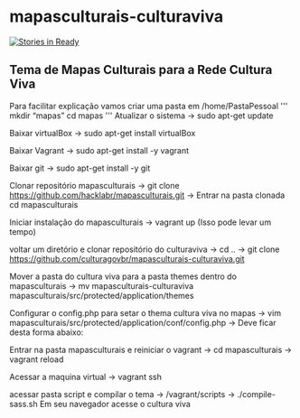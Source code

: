 # mapasculturais-culturaviva

[![Stories in Ready](https://badge.waffle.io/culturagovbr/mapasculturais-culturaviva.svg?label=ready&title=Ready)](http://waffle.io/culturagovbr/mapasculturais-culturaviva)

## Tema de Mapas Culturais para a Rede Cultura Viva

Para facilitar explicação vamos criar uma pasta em
 /home/PastaPessoal
'''
  mkdir “mapas”
  cd mapas
'''
Atualizar o sistema
 → sudo apt-get update

Baixar virtualBox
 → sudo apt-get install virtualBox

Baixar Vagrant
 → sudo apt-get install -y vagrant

Baixar git
 → sudo apt-get install -y git

Clonar repositório mapasculturais
 → git clone https://github.com/hacklabr/mapasculturais.git
 → Entrar na pasta clonada cd mapasculturais

Iniciar instalação do mapasculturais
 → vagrant up
  (Isso pode levar um tempo)

voltar um diretório e clonar repositório do culturaviva
 → cd ..
 → git clone https://github.com/culturagovbr/mapasculturais-culturaviva.git

Mover a pasta do cultura viva para a pasta themes dentro do mapasculturais
 → mv mapasculturais-culturaviva mapasculturais/src/protected/application/themes

Configurar o config.php para setar o thema cultura viva no mapas
  → vim mapasculturais/src/protected/application/conf/config.php
  → Deve ficar desta forma abaixo:







Entrar na pasta mapasculturais e reiniciar o vagrant
  → cd mapasculturais
  → vagrant reload

Acessar a maquina virtual
  → vagrant ssh

acessar pasta script e compilar o tema
  → /vagrant/scripts
  → ./compile-sass.sh
Em seu navegador acesse o cultura viva
